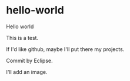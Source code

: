 # hello-world

Hello world

This is a test.

If I'd like github, maybe I'll put there my projects.

Commit by Eclipse.

I'll add an image.
